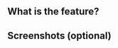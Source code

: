 
What is the feature?
-------------------------------------------


Screenshots (optional)
-------------------------------------------
